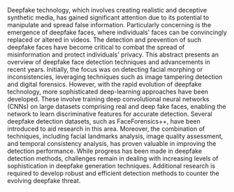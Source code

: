 Deepfake technology, which involves creating realistic and deceptive synthetic media, has gained significant attention due to its potential to manipulate and spread false information. Particularly concerning is the emergence of deepfake faces, where individuals' faces can be convincingly replaced or altered in videos. The detection and prevention of such deepfake faces have become critical to combat the spread of misinformation and protect individuals' privacy. This abstract presents an overview of deepfake face detection techniques and advancements in recent years. Initially, the focus was on detecting facial morphing or inconsistencies, leveraging techniques such as image tampering detection and digital forensics. However, with the rapid evolution of deepfake technology, more sophisticated deep-learning approaches have been developed. These involve training deep convolutional neural networks (CNNs) on large datasets comprising real and deep fake faces, enabling the network to learn discriminative features for accurate detection. Several deepfake detection datasets, such as FaceForensics++, have been introduced to aid research in this area. Moreover, the combination of techniques, including facial landmarks analysis, image quality assessment, and temporal consistency analysis, has proven valuable in improving the detection performance. While progress has been made in deepfake detection methods, challenges remain in dealing with increasing levels of sophistication in deepfake generation techniques. Additional research is required to develop robust and efficient detection methods to counter the evolving deepfake threat.
